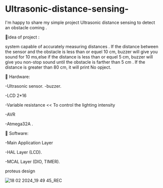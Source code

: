 # Ultrasonic-distance-sensing-

I'm happy to share my simple project Ultrasonic distance sensing to detect an obstacle coming .

🔘idea of project :

system capable of accurately measuring distances . If the distance between the sensor and the obstacle is less than or equel 10 cm, buzzer will give you sound for 10 ms,else if the distance is less than or equel 5 cm, buzzer will give you non-stop sound until the obstacle is farther than 5 cm . If the distance is greater than 80 cm, it will print No opject.

🔘 Hardware:

-Ultrasonic sensor.
-buzzer.

-LCD 2*16

-Variable resistance << To control the lighting intensity

-AVR 

-Atmega32A .


🔘 Software:

-Main Application Layer

-HAL Layer (LCD).

-MCAL Layer (DIO, TIMER).


proteus design

![18 02 2024_19 49 45_REC](https://github.com/gehadahmed23/Ultrasonic-distance-sensing-/assets/123056355/974fb26f-e3f5-4a72-bd38-4f8148b3f819)

